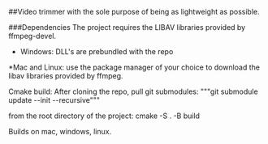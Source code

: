 ##Video trimmer with the sole purpose of being as lightweight as possible. 


###Dependencies
The project requires the LIBAV libraries provided by ffmpeg-devel.
* Windows: DLL's are prebundled with the repo


*Mac and Linux: 
use the package manager of your choice to download the libav libraries provided by ffmpeg.
  


Cmake build:
  After cloning the repo, pull git submodules:
  """git submodule update --init --recursive"""

from the root directory of the project:
    cmake -S . -B build
    

Builds on mac, windows, linux.
  

